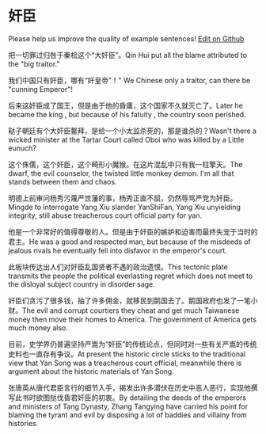 # 奸臣

Please help us improve the quality of example sentences! [Edit on Github](https://github.com/jiyushe/jiyu-example-sentence-source/blob/main/chinese/jianchen.md)

<p><span class="chinese">把一切罪过归咎于秦桧这个“大奸臣”。</span><span class="english">Qin Hui put all the blame attributed to the "big traitor."</span></p>

<p><span class="chinese">我们中国只有奸臣，哪有“奸皇帝”！</span><span class="english">" We Chinese only a traitor, can there be "cunning Emperor"!</span></p>

<p><span class="chinese">后来这奸臣成了国王，但是由于他的昏庸，这个国家不久就灭亡了。</span><span class="english">Later he became the king , but because of his fatuity , the country soon perished.</span></p>

<p><span class="chinese">鞑子朝廷有个大奸臣鳌拜，是给一个小太监杀死的，那是谁杀的？</span><span class="english">Wasn't there a wicked minister at the Tartar Court called Oboi who was killed by a Little eunuch?</span></p>

<p><span class="chinese">这个侏儒，这个奸臣，这个畸形小魔猴。在这片混乱中只有我一柱擎天。</span><span class="english">The dwarf, the evil counselor, the twisted little monkey demon. I'm all that stands between them and chaos.</span></p>

<p><span class="chinese">明德上前审问杨秀污蔑严世藩的事，杨秀正直不屈，仍然辱骂严党为奸臣。</span><span class="english">Mingde to interrogate Yang Xiu slander YanShiFan, Yang Xiu unyielding integrity, still abuse treacherous court official party for yan.</span></p>

<p><span class="chinese">他是一个非常好的值得尊敬的人。但是由于奸臣的嫉妒和迫害而最终失宠于当时的君主。</span><span class="english">He was a good and respected man, but because of the misdeeds of jealous rivals he eventually fell into disfavor in the emperor's court.</span></p>

<p><span class="chinese">此板块传达出人们对奸臣乱国贤者不遇的政治遗恨。</span><span class="english">This tectonic plate transmits the people the political everlasting regret which does not meet to the disloyal subject country in disorder sage.</span></p>

<p><span class="chinese">奸臣们贪污了很多钱，抽了许多佣金，就移民到鹅国去了。鹅国政府也发了一笔小财。</span><span class="english">The evil and corrupt courtiers they cheat and get much Taiwanese money then move their homes to America. The government of America gets much money also.</span></p>

<p><span class="chinese">目前，史学界仍普遍坚持严嵩为“奸臣”的传统论点，但同时对一些有关严嵩的传统史料也一直存有争议。</span><span class="english">At present the historic circle sticks to the traditional view that Yan Song was a treacherous court official, meanwhile there is argument about the historic materials of Yan Song.</span></p>

<p><span class="chinese">张唐英从唐代君臣言行的细节入手，揭发出许多潜伏在历史中恶人恶行，实现他撰写此书时欲图挞伐昏君奸臣的初衷。</span><span class="english">By detailing the deeds of the emperors and ministers of Tang Dynasty, Zhang Tangying have carried his point for blaming the tyrant and evil by disposing a lot of baddies and villainy from histories.</span></p>

